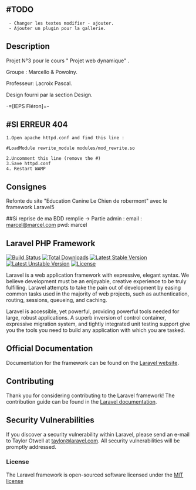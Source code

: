 ﻿#TODO
-------
	
     - Changer les textes modifier - ajouter.
     - Ajouter un plugin pour la gallerie.


Description
-------
Projet N°3 pour le cours " Projet web dynamique" .

Groupe : Marcello & Powolny.

Professeur: Lacroix Pascal.

Design fourni par la section Design.

-=[IEPS Fléron]=-

#SI ERREUR 404 
-------
    1.Open apache httpd.conf and find this line :

    #LoadModule rewrite_module modules/mod_rewrite.so

    2.Uncomment this line (remove the #)
    3.Save httpd.conf
    4. Restart WAMP


Consignes 
-------
 Refonte du site "Education Canine Le Chien de robermont" avec le framework Laravel5

##Si reprise de ma BDD remplie -> Partie admin :
email : marcel@marcel.com
pwd: marcel



## Laravel PHP Framework

[![Build Status](https://travis-ci.org/laravel/framework.svg)](https://travis-ci.org/laravel/framework)
[![Total Downloads](https://poser.pugx.org/laravel/framework/d/total.svg)](https://packagist.org/packages/laravel/framework)
[![Latest Stable Version](https://poser.pugx.org/laravel/framework/v/stable.svg)](https://packagist.org/packages/laravel/framework)
[![Latest Unstable Version](https://poser.pugx.org/laravel/framework/v/unstable.svg)](https://packagist.org/packages/laravel/framework)
[![License](https://poser.pugx.org/laravel/framework/license.svg)](https://packagist.org/packages/laravel/framework)

Laravel is a web application framework with expressive, elegant syntax. We believe development must be an enjoyable, creative experience to be truly fulfilling. Laravel attempts to take the pain out of development by easing common tasks used in the majority of web projects, such as authentication, routing, sessions, queueing, and caching.

Laravel is accessible, yet powerful, providing powerful tools needed for large, robust applications. A superb inversion of control container, expressive migration system, and tightly integrated unit testing support give you the tools you need to build any application with which you are tasked.

## Official Documentation

Documentation for the framework can be found on the [Laravel website](http://laravel.com/docs).

## Contributing

Thank you for considering contributing to the Laravel framework! The contribution guide can be found in the [Laravel documentation](http://laravel.com/docs/contributions).

## Security Vulnerabilities

If you discover a security vulnerability within Laravel, please send an e-mail to Taylor Otwell at taylor@laravel.com. All security vulnerabilities will be promptly addressed.

### License

The Laravel framework is open-sourced software licensed under the [MIT license](http://opensource.org/licenses/MIT)

